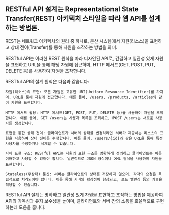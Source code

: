 ## RESTful API 설계는 Representational State Transfer(REST) 아키텍처 스타일을 따라 웹 API를 설계하는 방법론.

REST는 네트워크 아키텍처의 원리 중 하나로, 분산 시스템에서 자원(리소스)을 표현하고 상태 전이(Transfer)를 통해 자원을 조작하는 방법을 의미.

RESTful API는 이러한 REST 원칙을 따라 디자인된 API로, 간결하고 일관성 있게 자원을 표현하고 URL을 통해 해당 자원에 접근하며, HTTP 메서드(GET, POST, PUT, DELETE 등)를 사용하여 자원을 조작합니다.

RESTful API의 설계 원칙은 다음과 같습니다:

    자원(리소스)의 표현: 모든 자원은 고유한 URI(Uniform Resource Identifier)를 가지며, URL을 통해 자원에 접근합니다. 예를 들어, /users, /products, /articles와 같이 자원을 표현합니다.

    HTTP 메서드 활용: HTTP 메서드(GET, POST, PUT, DELETE 등)를 사용하여 자원을 조작합니다. 예를 들어, GET /users는 사용자 목록을 조회하고, POST /users는 새로운 사용자를 생성합니다.

    표현을 통한 상태 전이: 클라이언트가 서버의 상태를 변경하려면 서버가 제공하는 리소스의 표현을 사용하여 상태 전이를 수행합니다. 예를 들어, /users/{id}와 같은 URL을 통해 특정 사용자를 수정하거나 삭제할 수 있습니다.

    자체 표현 구조: RESTful API는 자원의 표현 구조를 명확하게 정의하고 클라이언트는 이를 이해하고 사용할 수 있어야 합니다. 일반적으로 JSON 형식이나 XML 형식을 사용하여 자원을 표현합니다.

    Stateless(무상태) 통신: 서버는 클라이언트의 상태를 저장하지 않으며, 각각의 요청은 독립적으로 처리되어야 합니다. 이를 통해 서버의 확장성이 향상되고, 로드 밸런싱 등의 기술을 적용할 수 있습니다.

RESTful API 설계는 명확하고 일관성 있게 자원을 표현하고 조작하는 방법을 제공하여 API의 가독성과 유지 보수성을 높이며, 클라이언트와 서버 간의 소통을 효율적으로 구현하는데 도움을 줍니다.
